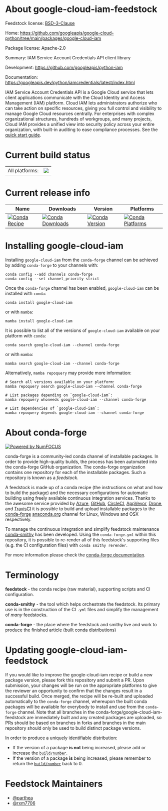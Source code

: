 About google-cloud-iam-feedstock
================================

Feedstock license: [BSD-3-Clause](https://github.com/conda-forge/google-cloud-iam-feedstock/blob/main/LICENSE.txt)

Home: https://github.com/googleapis/google-cloud-python/tree/main/packages/google-cloud-iam

Package license: Apache-2.0

Summary: IAM Service Account Credentials API client library

Development: https://github.com/googleapis/python-iam

Documentation: https://googleapis.dev/python/iamcredentials/latest/index.html

IAM Service Account Credentials API is a Google Cloud service that lets client applications communicate with the Cloud Identity and Access Management (IAM) platform. Cloud IAM lets administrators authorize who can take action on specific resources, giving you full control and visibility to manage Google Cloud resources centrally. For enterprises with complex organizational structures, hundreds of workgroups, and many projects, Cloud IAM provides a unified view into security policy across your entire organization, with built-in auditing to ease compliance processes.
See the [quick start guide](https://googleapis.dev/python/iamcredentials/latest/index.html#quick-start).

Current build status
====================


<table><tr><td>All platforms:</td>
    <td>
      <a href="https://dev.azure.com/conda-forge/feedstock-builds/_build/latest?definitionId=9635&branchName=main">
        <img src="https://dev.azure.com/conda-forge/feedstock-builds/_apis/build/status/google-cloud-iam-feedstock?branchName=main">
      </a>
    </td>
  </tr>
</table>

Current release info
====================

| Name | Downloads | Version | Platforms |
| --- | --- | --- | --- |
| [![Conda Recipe](https://img.shields.io/badge/recipe-google--cloud--iam-green.svg)](https://anaconda.org/conda-forge/google-cloud-iam) | [![Conda Downloads](https://img.shields.io/conda/dn/conda-forge/google-cloud-iam.svg)](https://anaconda.org/conda-forge/google-cloud-iam) | [![Conda Version](https://img.shields.io/conda/vn/conda-forge/google-cloud-iam.svg)](https://anaconda.org/conda-forge/google-cloud-iam) | [![Conda Platforms](https://img.shields.io/conda/pn/conda-forge/google-cloud-iam.svg)](https://anaconda.org/conda-forge/google-cloud-iam) |

Installing google-cloud-iam
===========================

Installing `google-cloud-iam` from the `conda-forge` channel can be achieved by adding `conda-forge` to your channels with:

```
conda config --add channels conda-forge
conda config --set channel_priority strict
```

Once the `conda-forge` channel has been enabled, `google-cloud-iam` can be installed with `conda`:

```
conda install google-cloud-iam
```

or with `mamba`:

```
mamba install google-cloud-iam
```

It is possible to list all of the versions of `google-cloud-iam` available on your platform with `conda`:

```
conda search google-cloud-iam --channel conda-forge
```

or with `mamba`:

```
mamba search google-cloud-iam --channel conda-forge
```

Alternatively, `mamba repoquery` may provide more information:

```
# Search all versions available on your platform:
mamba repoquery search google-cloud-iam --channel conda-forge

# List packages depending on `google-cloud-iam`:
mamba repoquery whoneeds google-cloud-iam --channel conda-forge

# List dependencies of `google-cloud-iam`:
mamba repoquery depends google-cloud-iam --channel conda-forge
```


About conda-forge
=================

[![Powered by
NumFOCUS](https://img.shields.io/badge/powered%20by-NumFOCUS-orange.svg?style=flat&colorA=E1523D&colorB=007D8A)](https://numfocus.org)

conda-forge is a community-led conda channel of installable packages.
In order to provide high-quality builds, the process has been automated into the
conda-forge GitHub organization. The conda-forge organization contains one repository
for each of the installable packages. Such a repository is known as a *feedstock*.

A feedstock is made up of a conda recipe (the instructions on what and how to build
the package) and the necessary configurations for automatic building using freely
available continuous integration services. Thanks to the awesome service provided by
[Azure](https://azure.microsoft.com/en-us/services/devops/), [GitHub](https://github.com/),
[CircleCI](https://circleci.com/), [AppVeyor](https://www.appveyor.com/),
[Drone](https://cloud.drone.io/welcome), and [TravisCI](https://travis-ci.com/)
it is possible to build and upload installable packages to the
[conda-forge](https://anaconda.org/conda-forge) [anaconda.org](https://anaconda.org/)
channel for Linux, Windows and OSX respectively.

To manage the continuous integration and simplify feedstock maintenance
[conda-smithy](https://github.com/conda-forge/conda-smithy) has been developed.
Using the ``conda-forge.yml`` within this repository, it is possible to re-render all of
this feedstock's supporting files (e.g. the CI configuration files) with ``conda smithy rerender``.

For more information please check the [conda-forge documentation](https://conda-forge.org/docs/).

Terminology
===========

**feedstock** - the conda recipe (raw material), supporting scripts and CI configuration.

**conda-smithy** - the tool which helps orchestrate the feedstock.
                   Its primary use is in the construction of the CI ``.yml`` files
                   and simplify the management of *many* feedstocks.

**conda-forge** - the place where the feedstock and smithy live and work to
                  produce the finished article (built conda distributions)


Updating google-cloud-iam-feedstock
===================================

If you would like to improve the google-cloud-iam recipe or build a new
package version, please fork this repository and submit a PR. Upon submission,
your changes will be run on the appropriate platforms to give the reviewer an
opportunity to confirm that the changes result in a successful build. Once
merged, the recipe will be re-built and uploaded automatically to the
`conda-forge` channel, whereupon the built conda packages will be available for
everybody to install and use from the `conda-forge` channel.
Note that all branches in the conda-forge/google-cloud-iam-feedstock are
immediately built and any created packages are uploaded, so PRs should be based
on branches in forks and branches in the main repository should only be used to
build distinct package versions.

In order to produce a uniquely identifiable distribution:
 * If the version of a package **is not** being increased, please add or increase
   the [``build/number``](https://docs.conda.io/projects/conda-build/en/latest/resources/define-metadata.html#build-number-and-string).
 * If the version of a package **is** being increased, please remember to return
   the [``build/number``](https://docs.conda.io/projects/conda-build/en/latest/resources/define-metadata.html#build-number-and-string)
   back to 0.

Feedstock Maintainers
=====================

* [@parthea](https://github.com/parthea/)
* [@rxm7706](https://github.com/rxm7706/)

